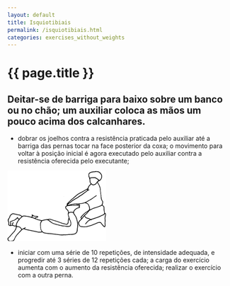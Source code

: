 ```yaml
---
layout: default
title: Isquiotibiais
permalink: /isquiotibiais.html
categories: exercises_without_weights
---
```


# {{ page.title }}

## Deitar-se de barriga para baixo sobre um banco ou no chão; um auxiliar coloca as mãos um pouco acima dos calcanhares.

* dobrar os joelhos contra a resistência praticada pelo auxiliar até a barriga das pernas tocar na face posterior da coxa; o movimento para voltar à posição inicial é agora executado pelo auxiliar contra a resistência oferecida pelo executante;

![Isquiotibiais](assets/nadegueiros_clip_image002.gif)

* iniciar com uma série de 10 repetições, de intensidade adequada, e progredir até 3 séries de 12 repetições cada; a carga do exercício aumenta com o aumento da resistência oferecida; realizar o exercício com a outra perna.
